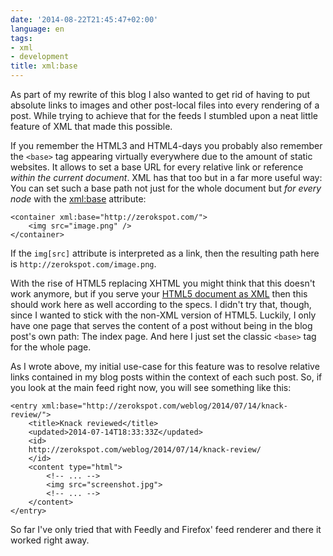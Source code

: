 ```yaml
---
date: '2014-08-22T21:45:47+02:00'
language: en
tags:
- xml
- development
title: xml:base
---
```



As part of my rewrite of this blog I also wanted to get rid of having to put
absolute links to images and other post-local files into every rendering of a
post. While trying to achieve that for the feeds I stumbled upon a neat little
feature of XML that made this possible.

If you remember the HTML3 and HTML4-days you probably also remember the `<base>`
tag appearing virtually everywhere due to the amount of static websites. It
allows to set a base URL for every relative link or reference *within the
current document*. XML has that too but in a far more useful way: You can set
such a base path not just for the whole document but *for every node* with the
[xml:base][1] attribute:

```
<container xml:base="http://zerokspot.com/">
    <img src="image.png" />
</container>
```

If the `img[src]` attribute is interpreted as a link, then the resulting path
here is `http://zerokspot.com/image.png`.

With the rise of HTML5 replacing XHTML you might think that this doesn't work
anymore, but if you serve your [HTML5 document as XML][2] then this should work
here as well according to the specs. I didn't try that, though, since I wanted
to stick with the non-XML version of HTML5. Luckily, I only have one page that
serves the content of a post without being in the blog post's own path: The
index page. And here I just set the classic `<base>` tag for the whole page.

As I wrote above, my initial use-case for this feature was to resolve relative
links contained in my blog posts within the context of each such post. So, if
you look at the main feed right now, you will see something like this:

```
<entry xml:base="http://zerokspot.com/weblog/2014/07/14/knack-review/">
    <title>Knack reviewed</title>
    <updated>2014-07-14T18:33:33Z</updated>
    <id>
    http://zerokspot.com/weblog/2014/07/14/knack-review/
    </id>
    <content type="html">
        <!-- ... -->
        <img src="screenshot.jpg">
        <!-- ... -->
    </content>
</entry>
```

So far I've only tried that with Feedly and Firefox' feed renderer and there it
worked right away.

[1]: http://www.w3.org/TR/xmlbase/
[2]: http://www.whatwg.org/specs/web-apps/current-work/multipage/dom.html#the-xml:base-attribute-(xml-only)
